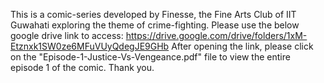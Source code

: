 This is a comic-series developed by Finesse, the Fine Arts Club of IIT Guwahati exploring the theme of crime-fighting.
Please use the below google drive link to access:
https://drive.google.com/drive/folders/1xM-Etznxk1SW0ze6MFuVUyQdegJE9GHb
After opening the link, please click on the "Episode-1-Justice-Vs-Vengeance.pdf" file to view the entire episode 1 of the comic.
Thank you.

